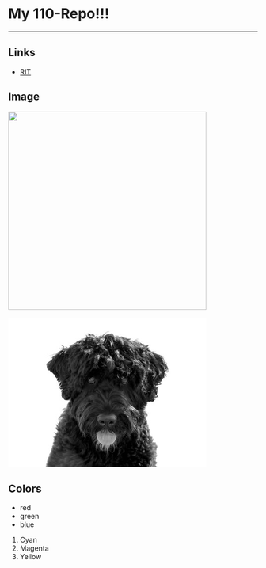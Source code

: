 # My 110-Repo!!!

---

## Links
- [RIT](https://www.rit.edu/)

## Image
<img src = "https://www.onceuponachef.com/images/2023/08/Beef-Tacos.jpg" width = "400" height = "400">

![Dog](md-images/cassie.jpg)


## Colors

- red
- green
- blue

1. Cyan
3. Magenta
4. Yellow


